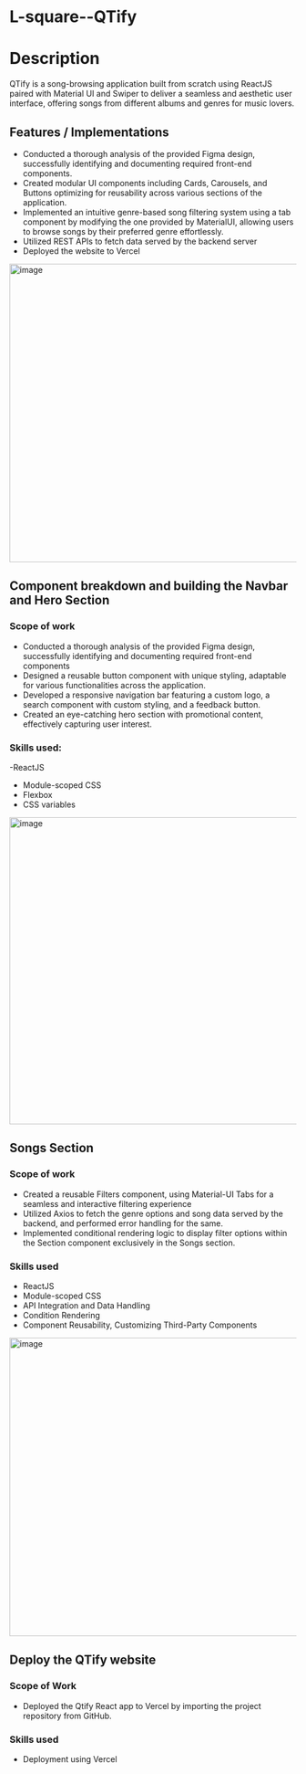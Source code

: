 ﻿# L-square--QTify
# Description
QTify is a song-browsing application built from scratch using ReactJS paired with Material UI and Swiper to deliver a seamless and aesthetic user interface, offering songs from different albums and genres for music lovers.


## Features / Implementations
- Conducted a thorough analysis of the provided Figma design, successfully identifying and documenting required front-end components.
- Created modular UI components including Cards, Carousels, and Buttons optimizing for reusability across various sections of the application.
- Implemented an intuitive genre-based song filtering system using a tab component by modifying the one provided by MaterialUI, allowing users to browse songs by their preferred genre effortlessly.
- Utilized REST APIs to fetch data served by the backend server
- Deployed the website to Vercel

<img width="523" alt="image" src="https://github.com/user-attachments/assets/d07d6096-b22b-4402-b2c2-32379ddb0ee4">

## Component breakdown and building the Navbar and Hero Section

### Scope of work
- Conducted a thorough analysis of the provided Figma design, successfully identifying and documenting required front-end components
- Designed a reusable button component with unique styling, adaptable for various functionalities across the application.
- Developed a responsive navigation bar featuring a custom logo, a search component with custom styling, and a feedback button.
- Created an eye-catching hero section with promotional content, effectively capturing user interest.

### Skills used: 

-ReactJS
- Module-scoped CSS
- Flexbox
- CSS variables

<img width="538" alt="image" src="https://github.com/user-attachments/assets/2e8b20b4-2372-4c5a-934e-461ab5300048">


## Songs Section

### Scope of work
- Created a reusable Filters component, using Material-UI Tabs for a seamless and interactive filtering experience
- Utilized Axios to fetch the genre options and song data served by the backend, and performed error handling for the same.
- Implemented conditional rendering logic to display filter options within the Section component exclusively in the Songs section.

### Skills used
- ReactJS
- Module-scoped CSS
- API Integration and Data Handling
- Condition Rendering
- Component Reusability, Customizing Third-Party Components

<img width="523" alt="image" src="https://github.com/user-attachments/assets/521135f3-6bbe-4f54-9bbc-348a1937b0c9">

## Deploy the QTify website

### Scope of Work
- Deployed the Qtify React app to Vercel by importing the project repository from GitHub.

### Skills used
- Deployment using Vercel
